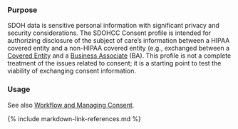 
### Purpose
SDOH data is sensitive personal information with significant privacy and security considerations. The SDOHCC Consent profile is intended for authorizing disclosure of the subject of care’s information between a HIPAA covered entity and a non-HIPAA covered entity (e.g., exchanged between a [Covered Entity](https://www.hhs.gov/hipaa/for-professionals/covered-entities/index.html) and a [Business Associate](https://www.hhs.gov/hipaa/for-professionals/privacy/guidance/business-associates/index.html) (BA). This profile is not a complete treatment of the issues related to consent; it is a starting point to test the viability of exchanging consent information.

### Usage
See also [Workflow and Managing Consent](http://hl7.org/fhir/us/sdoh-clinicalcare/STU2/exchange_workflow.html#workflow-and-managing-consent).

{% include markdown-link-references.md %}